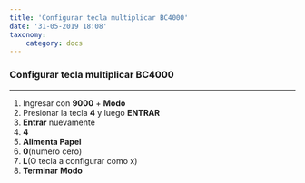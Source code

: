 ```yaml
---
title: 'Configurar tecla multiplicar BC4000'
date: '31-05-2019 18:08'
taxonomy:
    category: docs
---
```


### Configurar tecla multiplicar BC4000
--------

1. Ingresar con **9000** + **Modo**
2. Presionar la tecla **4** y luego **ENTRAR**
3. **Entrar** nuevamente
4. **4**
5. **Alimenta Papel**
6. **0**(numero cero)
7. **L**(O tecla a configurar como x)
8. **Terminar** **Modo**
